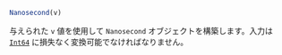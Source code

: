 ```julia
Nanosecond(v)
```

与えられた `v` 値を使用して `Nanosecond` オブジェクトを構築します。入力は [`Int64`](@ref) に損失なく変換可能でなければなりません。
